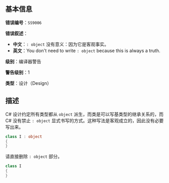 ## 基本信息

**错误编号**：`SS9006`

**错误叙述**：

* **中文**：`: object` 没有意义：因为它是客观事实。
* **英文**：You don't need to write `: object` because this is always a truth.

**级别**：编译器警告

**警告级别**：1

**类型**：设计（Design）

## 描述

C# 设计约定所有类型都从 `object` 派生，而类是可以写基类型的继承关系的，而 C# 没有禁止 `: object` 显式书写的方式。这种写法是客观成立的，因此没有必要写出来。

```csharp
class I : object
{
}
```

请直接删除 `: object` 部分。

```csharp
class I
{
}
```